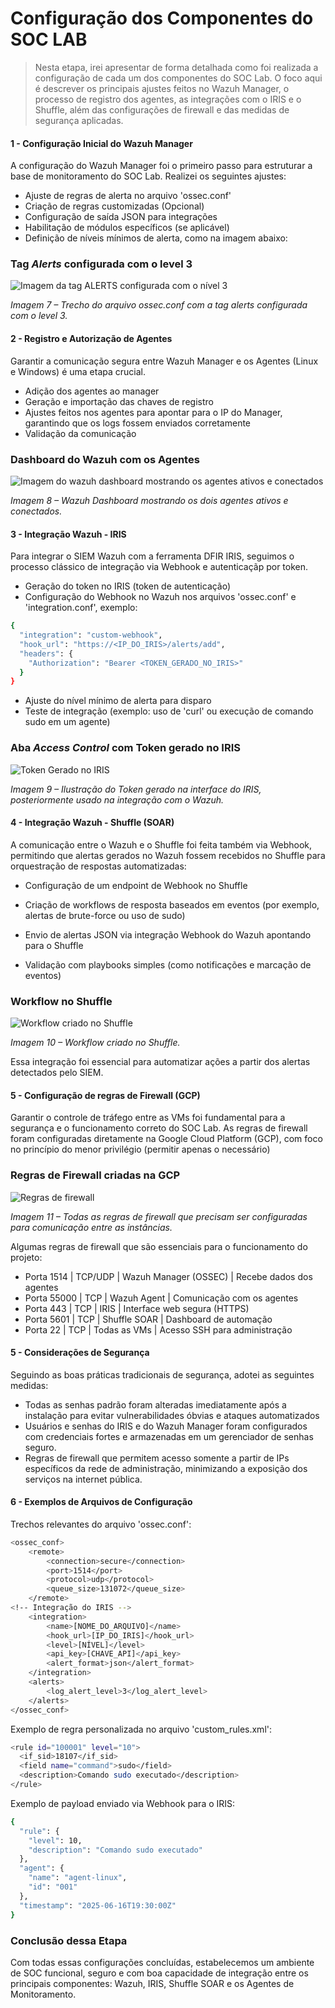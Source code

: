# Configuração dos Componentes do SOC LAB

> Nesta etapa, irei apresentar de forma detalhada como foi realizada a configuração de cada um dos componentes do SOC Lab. O foco aqui é descrever os principais ajustes feitos no Wazuh Manager, o processo de registro dos agentes, as integrações com o IRIS e o Shuffle, além das configurações de firewall e das medidas de segurança aplicadas.

#### 1 - Configuração Inicial do Wazuh Manager
A configuração do Wazuh Manager foi o primeiro passo para estruturar a base de monitoramento do SOC Lab. Realizei os seguintes ajustes:
- Ajuste de regras de alerta no arquivo 'ossec.conf'
- Criação de regras customizadas (Opcional)
- Configuração de saída JSON para integrações
- Habilitação de módulos específicos (se aplicável)
- Definição de níveis mínimos de alerta, como na imagem abaixo:

### Tag *Alerts* configurada com o level 3

 ![Imagem da tag ALERTS configurada com o nível 3](../images/wazuh/Alert_Level.png)

*Imagem 7 – Trecho do arquivo ossec.conf com a tag alerts configurada com o level 3.*


#### 2 - Registro e Autorização de Agentes
Garantir a comunicação segura entre Wazuh Manager e os Agentes (Linux e Windows) é uma etapa crucial.
- Adição dos agentes ao manager
- Geração e importação das chaves de registro
- Ajustes feitos nos agentes para apontar para o IP do Manager, garantindo que os logs fossem enviados corretamente
- Validação da comunicação

### Dashboard do Wazuh com os Agentes

![Imagem do wazuh dashboard mostrando os agentes ativos e conectados](../images/wazuh/ConnectedAgents.png)

*Imagem 8 – Wazuh Dashboard mostrando os dois agentes ativos e conectados.*

#### 3 - Integração Wazuh - IRIS
Para integrar o SIEM Wazuh com a ferramenta DFIR IRIS, seguimos o processo clássico de integração via Webhook e autenticaçãp por token.
- Geração do token no IRIS (token de autenticação)
- Configuração do Webhook no Wazuh nos arquivos 'ossec.conf' e 'integration.conf', exemplo:
``` bash
{
  "integration": "custom-webhook",
  "hook_url": "https://<IP_DO_IRIS>/alerts/add",
  "headers": {
    "Authorization": "Bearer <TOKEN_GERADO_NO_IRIS>"
  }
}
```
- Ajuste do nível mínimo de alerta para disparo
- Teste de integração (exemplo: uso de 'curl' ou execução de comando sudo em um agente)

### Aba *Access Control* com Token gerado no IRIS

![Token Gerado no IRIS](../images/iris/IrisToken.png)

*Imagem 9 – Ilustração do Token gerado na interface do IRIS, posteriormente usado na integração com o Wazuh.*

#### 4 - Integração Wazuh - Shuffle (SOAR)
A comunicação entre o Wazuh e o Shuffle foi feita também via Webhook, permitindo que alertas gerados no Wazuh fossem recebidos no Shuffle para orquestração de respostas automatizadas:

- Configuração de um endpoint de Webhook no Shuffle

- Criação de workflows de resposta baseados em eventos (por exemplo, alertas de brute-force ou uso de sudo)

- Envio de alertas JSON via integração Webhook do Wazuh apontando para o Shuffle

- Validação com playbooks simples (como notificações e marcação de eventos)

### Workflow no Shuffle
![Workflow criado no Shuffle](../images/shuffle/Shuffle1.png)

*Imagem 10 – Workflow criado no Shuffle.*

Essa integração foi essencial para automatizar ações a partir dos alertas detectados pelo SIEM.


#### 5 - Configuração de regras de Firewall (GCP)
Garantir o controle de tráfego entre as VMs foi fundamental para a segurança e o funcionamento correto do SOC Lab. As regras de firewall foram configuradas diretamente na Google Cloud Platform (GCP), com foco no princípio do menor privilégio (permitir apenas o necessário)

### Regras de Firewall criadas na GCP

![Regras de firewall](../images/gcp/FirewallRules2.png)

*Imagem 11 – Todas as regras de firewall que precisam ser configuradas para comunicação entre as instâncias.*

 Algumas regras de firewall que são essenciais para o funcionamento do projeto:
- Porta 1514 | TCP/UDP | Wazuh Manager (OSSEC) | Recebe dados dos agentes
- Porta 55000 | TCP | Wazuh Agent | Comunicação com os agentes
- Porta 443 | TCP | IRIS | Interface web segura (HTTPS)
- Porta 5601 | TCP | Shuffle SOAR | Dashboard de automação
- Porta 22 | TCP | Todas as VMs | Acesso SSH para administração

#### 5 - Considerações de Segurança
Seguindo as boas práticas tradicionais de segurança, adotei as seguintes medidas:
- Todas as senhas padrão foram alteradas imediatamente após a instalação para evitar vulnerabilidades óbvias e ataques automatizados
- Usuários e senhas do IRIS e do Wazuh Manager foram configurados com credenciais fortes e armazenadas em um gerenciador de senhas seguro.
- Regras de firewall que permitem acesso somente a partir de IPs específicos da rede de administração, minimizando a exposição dos serviços na internet pública.

#### 6 - Exemplos de Arquivos de Configuração
Trechos relevantes do arquivo 'ossec.conf':

``` bash
<ossec_conf>
    <remote>
        <connection>secure</connection>
        <port>1514</port>
        <protocol>udp</protocol>
        <queue_size>131072</queue_size>
    </remote>
<!-- Integração do IRIS -->  
    <integration>
        <name>[NOME_DO_ARQUIVO]</name>
        <hook_url>[IP_DO_IRIS]</hook_url>
        <level>[NÍVEL]</level>
        <api_key>[CHAVE_API]</api_key>
        <alert_format>json</alert_format>
    </integration>
    <alerts>
        <log_alert_level>3</log_alert_level>
    </alerts>
</ossec_conf>
```
Exemplo de regra personalizada no arquivo 'custom_rules.xml':

``` bash
<rule id="100001" level="10">
  <if_sid>18107</if_sid>
  <field name="command">sudo</field>
  <description>Comando sudo executado</description>
</rule>
```

Exemplo de payload enviado via Webhook para o IRIS:
``` bash 
{
  "rule": {
    "level": 10,
    "description": "Comando sudo executado"
  },
  "agent": {
    "name": "agent-linux",
    "id": "001"
  },
  "timestamp": "2025-06-16T19:30:00Z"
}
```

### Conclusão dessa Etapa
Com todas essas configurações concluídas, estabelecemos um ambiente de SOC funcional, seguro e com boa capacidade de integração entre os principais componentes: Wazuh, IRIS, Shuffle SOAR e os Agentes de Monitoramento.